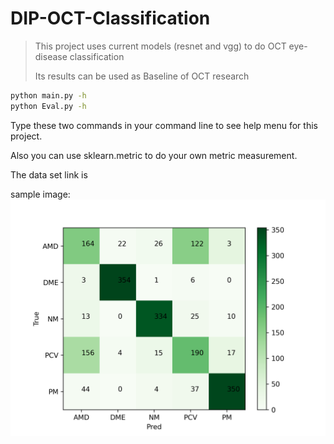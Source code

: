 # DIP-OCT-Classification

> This project uses current models (resnet and vgg) to do OCT eye-disease classification
>
> Its results can be used as Baseline of OCT research

```bash
python main.py -h
python Eval.py -h
```

Type these two commands in your command line to see help menu for this project.

Also you can use sklearn.metric to do your own metric measurement.

The data set link is 

sample image:
![image](https://github.com/cyberkillor/DIP-OCT-Classification/blob/main/img/Best-cm-img8.png)
